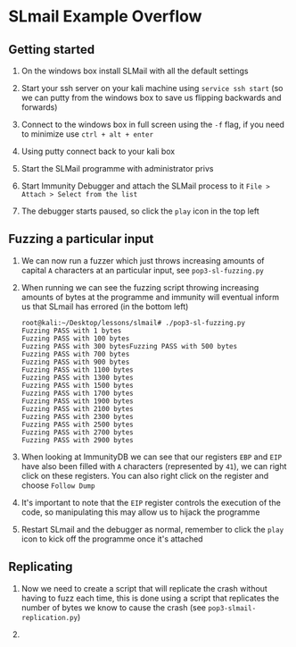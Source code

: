 # SLmail Example Overflow

## Getting started
1. On the windows box install SLMail with all the default settings

2. Start your ssh server on your kali machine using `service ssh start` (so we can putty from the windows box to save us flipping backwards and forwards)

3. Connect to the windows box in full screen using the `-f` flag, if you need to minimize use `ctrl + alt + enter`

4. Using putty connect back to your kali box

5. Start the SLMail programme with administrator privs

6. Start Immunity Debugger and attach the SLMail process to it `File > Attach > Select from the list`

7. The debugger starts paused, so click the `play` icon in the top left

## Fuzzing a particular input

1. We can now run a fuzzer which just throws increasing amounts of capital `A` characters at an particular input, see `pop3-sl-fuzzing.py`

2. When running we can see the fuzzing script throwing increasing amounts of bytes at the programme and immunity will eventual inform us that SLmail has errored (in the bottom left)

   ```
   root@kali:~/Desktop/lessons/slmail# ./pop3-sl-fuzzing.py
   Fuzzing PASS with 1 bytes
   Fuzzing PASS with 100 bytes
   Fuzzing PASS with 300 bytesFuzzing PASS with 500 bytes
   Fuzzing PASS with 700 bytes
   Fuzzing PASS with 900 bytes
   Fuzzing PASS with 1100 bytes
   Fuzzing PASS with 1300 bytes
   Fuzzing PASS with 1500 bytes
   Fuzzing PASS with 1700 bytes
   Fuzzing PASS with 1900 bytes
   Fuzzing PASS with 2100 bytes
   Fuzzing PASS with 2300 bytes
   Fuzzing PASS with 2500 bytes
   Fuzzing PASS with 2700 bytes
   Fuzzing PASS with 2900 bytes
   ```

3. When looking at ImmunityDB we can see that our registers `EBP` and `EIP` have also been filled with `A` characters (represented by  `41`), we can right click on these registers. You can also right click on the register and choose `Follow Dump`

4. It's important to note that the `EIP` register controls the execution of the code, so manipulating this may allow us to hijack the programme

5. Restart SLmail and the debugger as normal, remember to click the `play` icon to kick off the programme once it's attached

## Replicating
1. Now we need to create a script that will replicate the crash without having to fuzz each time, this is done using a script that replicates the number of bytes we know to cause the crash (see `pop3-slmail-replication.py`)

2. 

